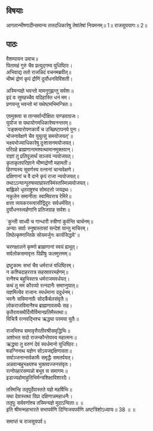 
## विषयाः

आगतान्भीष्णादीन्समान्य तत्तदधिकारेषु तेषांतेषां नियमनम्॥ 1॥ राजसूययागः॥ 2॥

## पाठः

वैशम्पायन उवाच॥  
पितामहं गुरुं चैव प्रत्युद्गम्य युधिष्ठिरः।  
अभिवाद्य ततो राजन्निदं वचनमब्रवीत्॥  
भीष्मं द्रोणं कृपं द्रौणिं दुर्योधनविविंशती।  

अस्मिन्यज्ञे भवन्तो मामनुगृह्णन्तु सर्वशः॥  
इदं वः सुमहच्चैव यदिहास्ति धनं मम।  
प्रणयन्तु भवन्तो मां यथेष्टमभिमन्त्रितः॥  

एवमुक्त्वा स तान्सर्वान्दीक्षितः पाण्डवाग्रजः।  
युयोज स यथायोगमधिकारेष्वनन्तरम्॥  
`पङ्क्त्यारोपणकार्ये च उच्छिष्टापनये पुनः।  
भोजनावेक्षणे चैव युयुत्सुं समयोजयत्'॥  
भक्ष्यभोज्याधिकारेषु दुःशासनमयोजयत्।  
परिग्रहे ब्राह्मणानामश्वत्थामानमुक्तवान्।  
राज्ञां तु प्रतिपूजार्थं सञ्जयं न्ययोजयत्।  
कृताकृतपरिज्ञाने भीष्णद्रोणौ महामती॥  
हिरण्यस्य सुवर्णस्य रत्नानां चान्ववेक्षणे।  
दक्षिणानां च वै दाने कृपं राजा न्ययोजयत्॥  
तथाऽऽन्यान्पुरुषव्याघ्रांस्तस्मिंस्तस्मिन्न्ययोजयत्।  
बाह्लिको धृतराष्ट्रश्च सोमदत्तो जयद्रथः।  
नकुलेन समानीताः स्वामिवत्तत्र रेमिरे॥  
क्षत्ता व्ययकरस्त्वासीद्विदुरः सर्वधर्मवित्।  
दुर्योधनस्त्वर्हणानि प्रतिजग्राह सर्वशः॥  

`कुन्ती साध्वी च गान्धारी स्त्रीणां कुर्वन्ति चार्चनम्॥  
अन्याः सर्वाः स्नुषास्तासां सन्देशं यान्तु माचिरम्।  
तिष्ठेत्कृष्णान्तिके सोयमर्जुनः कार्यसिद्धये'॥  

चरणक्षालने कृष्णो ब्राह्मणानां स्वयं ह्यभूत्।  
सर्वलोकसमावृत्तः पिप्रीषुः फलमुत्तमम्॥  

द्रष्टुकामः सभां चैव धर्मराजं यधिष्ठिरम्।  
न कश्चिदाहरत्तत्र सहस्रावरमर्हणम्॥  
रत्नैश्च बहुभिस्तत्र धर्मराजमवर्धयत्।  
कथं तु मम कौरव्यो रत्नदानैः समाप्नुयात्॥  
यज्ञमित्येव राजानः स्पर्धमाना ददुर्धनम्।  
भवनैः सविमानाग्रैः सोदर्कैर्बलसंवृतैः॥  
लोकराजविमानैश्च ब्राह्मणावसथैः सह।  
कृतैरावसथैर्दिव्यैर्विमानप्रतिमैस्तथा॥  
विचित्रै रत्नवद्भिश्च ऋद्ध्या परमया युतैः॥  

राजभिश्च समावृत्तैरतीवश्रीसमृद्धिभिः॥  
अशोभत सदो राजन्कौन्तेयस्य महात्मनः॥  
ऋद्ध्या तु वरुणं देवं स्पर्धमानो युधिष्ठिरः।  
षडग्निनाथ यज्ञेन सोऽयजद्दक्षिणावता॥  
सर्वाञ्जनान्सर्वकामैः समृद्धैः समतर्पयत्।  
अन्नवान्बहुभक्ष्यश्च भुक्तवज्जनसंवृतः।  
रत्नोपहारसम्पन्नो बभूव स समागमः॥  
इडाज्यहोमाहुतिभिर्मन्त्रशिक्षाविशारदैः।  

तस्मिन्हि ततृपुर्देवास्तते यज्ञे महर्षिभिः॥  
यथा देवास्तथा विप्रा दक्षिणान्नमहाधनैः।  
ततृपुः सर्ववर्णाश्च तस्मिन्यज्ञे मुदाऽन्विताः॥ ॥  
इति श्रीमन्महाभारते सभापर्वणि दिग्विजयपर्वणि अष्टत्रिंशोऽध्यायः॥ 38 ॥ ॥ 

समाप्तं च राजसूयपर्व॥

